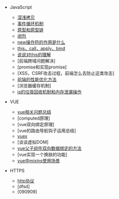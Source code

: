 - JavaScript
  - [深浅拷贝](copy.md)
  - [事件循环机制](closure.md)
  - [原型和原型链](prototype.md)
  - [闭包](bibao.md)
  - [new操作符的作用是什么](new.md)
  - [this，call，apply，bind](thiscall.md)
  - [说说对this的理解](this.md)
  - [前端跨域问题解决]
  - [promise和实现promise]
  - [XSS，CSRF攻击过程，前端怎么去防止这类攻击]
  - [前端的性能优化方法](optimize.md)
  - [浏览器缓存机制]
  - [js的垃圾回收机制和内存泄漏操作](collection.md)

- VUE
  - [vue相关问题总结](vueProble.md)
  - [computed原理]
  - [vue双向绑定原理]
  - [vue的路由导航钩子运用总结]
  - [vuex](vuex.md)
  - [谈谈虚拟DOM]
  - [vue父子组件双向数据绑定的方法](vue7.md)
  - [vue实现一个换肤的功能]
  - [vue中mixins使用场景](mixins.md)

- HTTPS
  - [http协议](http.md)
  - [dfsd]
  - [090909]